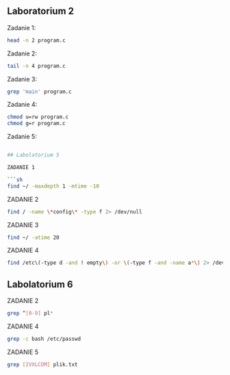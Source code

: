 ## Laboratorium 2

Zadanie 1:

```sh
head -n 2 program.c
```

Zadanie 2:
```sh
tail -n 4 program.c
```

Zadanie 3:
```sh
grep 'main' program.c
```

Zadanie 4:
```sh
chmod u=rw program.c
chmod g=r program.c
```

Zadanie 5:
```sh

## Labolatorium 5

ZADANIE 1

```sh
find ~/ -maxdepth 1 -mtime -10
```

ZADANIE 2

```sh
find / -name \*config\* -type f 2> /dev/null
```

ZADANIE 3

```sh
find ~/ -atime 20
```

ZADANIE 4

```sh
find /etc\(-type d -and ! empty\) -or \(-type f -and -name a*\) 2> /dev/null
```

## Labolatorium 6

ZADANIE 2

```sh
grep ^[0-9] pl*
```
ZADANIE 4

```sh
grep -c bash /etc/passwd
```

ZADANIE 5

```sh
grep [IVXLCDM] plik.txt
```